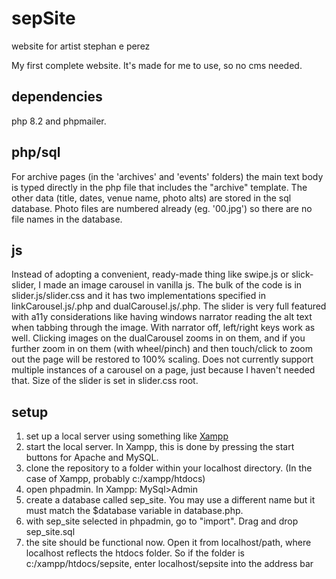 # sepSite
website for artist stephan e perez

My first complete website. It's made for me to use, so no cms needed.

dependencies
----------
php 8.2 and phpmailer.

php/sql
----------
For archive pages (in the 'archives' and 'events' folders) the main text body is typed directly in the php file that includes the "archive" template. The other data (title, dates, venue name, photo alts) are stored in the sql database. Photo files are numbered already (eg. '00.jpg') so there are no file names in the database. 

js
----------
Instead of adopting a convenient, ready-made thing like swipe.js or slick-slider, I made an image carousel in vanilla js. The bulk of the code is in slider.js/slider.css and it has two implementations specified in linkCarousel.js/.php and dualCarousel.js/.php. The slider is very full featured with a11y considerations like having windows narrator reading the alt text when tabbing through the image. With narrator off, left/right keys work as well. Clicking images on the dualCarousel zooms in on them, and if you further zoom in on them (with wheel/pinch) and then touch/click to zoom out the page will be restored to 100% scaling. Does not currently support multiple instances of a carousel on a page, just because I haven't needed that. Size of the slider is set in slider.css root.

setup
----------
1) set up a local server using something like [Xampp](https://www.apachefriends.org/download.html)
2) start the local server. In Xampp, this is done by pressing the start buttons for Apache and MySQL.
3) clone the repository to a folder within your localhost directory. (In the case of Xampp, probably c:/xampp/htdocs)
4) open phpadmin. In Xampp: MySql>Admin
5) create a database called sep_site. You may use a different name but it must match the $database variable in database.php.
6) with sep_site selected in phpadmin, go to "import". Drag and drop sep_site.sql
7) the site should be functional now. Open it from localhost/path, where localhost reflects the htdocs folder. So if the folder is c:/xampp/htdocs/sepsite, enter localhost/sepsite into the address bar
